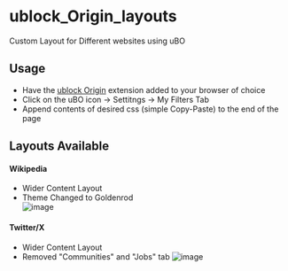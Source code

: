 # ublock_Origin_layouts
Custom Layout for Different websites using uBO

## Usage  
- Have the [ublock Origin](https://ublockorigin.com/) extension added to your browser of choice
- Click on the uBO icon → Settitngs → My Filters Tab
- Append contents of desired css (simple Copy-Paste) to the end of the page

## Layouts Available
#### Wikipedia
- Wider Content Layout  
- Theme Changed to Goldenrod  
![image](https://github.com/user-attachments/assets/bf211c93-9769-430e-a3cd-86c86fd91090)

#### Twitter/X
- Wider Content Layout
- Removed "Communities" and "Jobs" tab
![image](https://github.com/user-attachments/assets/96b5632a-fa2f-42cc-a46c-b57e8e0baaae)


